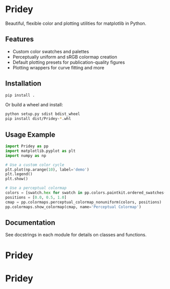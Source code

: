 # Pridey

Beautiful, flexible color and plotting utilities for matplotlib in Python.

## Features
- Custom color swatches and palettes
- Perceptually uniform and sRGB colormap creation
- Default plotting presets for publication-quality figures
- Plotting wrappers for curve fitting and more

## Installation
```bash
pip install .
```
Or build a wheel and install:
```bash
python setup.py sdist bdist_wheel
pip install dist/Pridey-*.whl
```

## Usage Example
```python
import Pridey as pp
import matplotlib.pyplot as plt
import numpy as np

# Use a custom color cycle
plt.plot(np.arange(10), label='demo')
plt.legend()
plt.show()

# Use a perceptual colormap
colors = [swatch.hex for swatch in pp.colors.paintkit.ordered_swatches(['blue','pink','orange']).colors]
positions = [0.0, 0.5, 1.0]
cmap = pp.colormaps.perceptual_colormap_nonuniform(colors, positions)
pp.colormaps.show_colormap(cmap, name='Perceptual Colormap')
```

## Documentation
See docstrings in each module for details on classes and functions.
# Pridey
# Pridey
